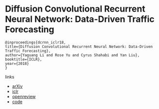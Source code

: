# Diffusion Convolutional Recurrent Neural Network: Data-Driven Traffic Forecasting

```
@inproceedings{dcrnn_iclr18,
title={Diffusion Convolutional Recurrent Neural Network: Data-Driven Traffic Forecasting},
author={Yaguang Li and Rose Yu and Cyrus Shahabi and Yan Liu},
booktitle={ICLR},
year={2018}
}
```

links
- [arXiv](https://arxiv.org/abs/1707.01926)
- [iclr](https://iclr.cc/Conferences/2018/Schedule?showEvent=80)
- [openreview](https://openreview.net/forum?id=SJiHXGWAZ)
- [code](https://github.com/liyaguang/DCRNN)
